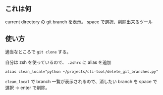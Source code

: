 ## これは何

current directory の git branch を表示。
space で選択、削除出来るツール

## 使い方

適当なところで `git clone` する。

自分は zsh を使っているので、 `.zshrc` に alias を追加

```
alias clean_local="python ~/projects/cli-tool/delete_git_branches.py"
```

`clean_local` で branch 一覧が表示されるので、消したい branch を space で選択 → enter で削除。
